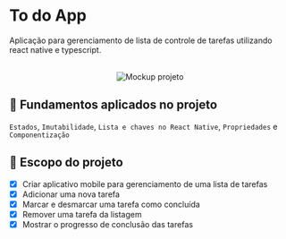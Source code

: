 # To do App
Aplicação para gerenciamento de lista de controle de tarefas utilizando react native e typescript.

<br>
<div align="center">
  <img 
    alt="Mockup projeto" 
    src="https://i.imgur.com/DbZ7HHU.png"
  >
</div>

## 🎯 Fundamentos aplicados no projeto
`Estados`, `Imutabilidade`, `Lista e chaves no React Native`,  `Propriedades` e `Componentização`


## 🎯 Escopo do projeto 

- [x] Criar aplicativo mobile para gerenciamento de uma lista de tarefas
- [x] Adicionar uma nova tarefa
- [x] Marcar e desmarcar uma tarefa como concluída
- [x] Remover uma tarefa da listagem
- [x] Mostrar o progresso de conclusão das tarefas